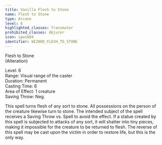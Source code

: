 ```yaml
---
title: Vanilla Flesh to Stone
name: Flesh to Stone
type: Arcane
level: 6
highlighted_classes: Transmuter
prohibited_classes: Abjurer
icon: spwi604
identifier: WIZARD_FLESH_TO_STONE
---
```

Flesh to Stone  
(Alteration)  
  
Level: 6  
Range: Visual range of the caster  
Duration: Permanent  
Casting Time: 6  
Area of Effect: 1 creature  
Saving Throw: Neg.  
  
This spell turns flesh of any sort to stone. All possessions on the person of the creature likewise turn to stone. The intended subject of the spell receives a Saving Throw vs. Spell to avoid the effect. If a statue created by this spell is subjected to attacks of any sort, it will shatter into tiny pieces, making it impossible for the creature to be returned to flesh. The reverse of this spell may be cast upon the victim in order to restore life, but this is the only way.  
